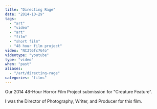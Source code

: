 ```yaml
---
title: "Directing Rage"
date: "2014-10-29"
tags:
  - "art"
  - "video"
  - "art"
  - "film"
  - "short film"
  - "48 hour film project"
video: "NC3t6fc7G4o"
videotype: "youtube"
type: "video"
when: "past"
aliases:
  - "/art/directing-rage"
categories: "films"
---
```


Our 2014 48-Hour Horror Film Project submission for "Creature Feature".

I was the Director of Photography, Writer, and Producer for this film.


